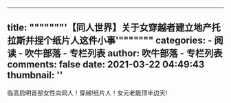 
---
title: """""""'【同人世界】关于女穿越者建立地产托拉斯并捏个纸片人这件小事'"""""""
categories: 
    - 阅读
    - 吹牛部落 - 专栏列表
author: 吹牛部落 - 专栏列表
comments: false
date: 2021-03-22 04:49:43
thumbnail: ''
---

<div>   
临高启明首部女性向同人！穿越!纸片人！女元老能顶半边天!  
</div>
            
